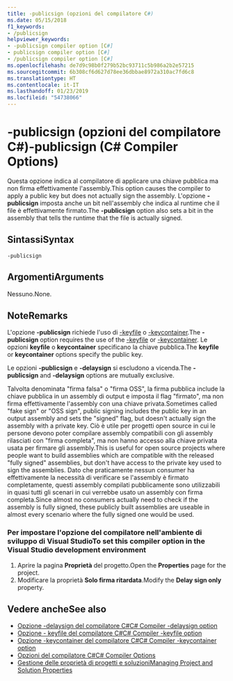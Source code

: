 ```yaml
---
title: -publicsign (opzioni del compilatore C#)
ms.date: 05/15/2018
f1_keywords:
- /publicsign
helpviewer_keywords:
- -publicsign compiler option [C#]
- publicsign compiler option [C#]
- /publicsign compiler option [C#]
ms.openlocfilehash: de7d9c98b0f279b52bc93711c5b986a2b2e57215
ms.sourcegitcommit: 6b308cf6d627d78ee36dbbae8972a310ac7fd6c8
ms.translationtype: HT
ms.contentlocale: it-IT
ms.lasthandoff: 01/23/2019
ms.locfileid: "54738066"
---
```

# <a name="-publicsign-c-compiler-options"></a><span data-ttu-id="b0d3e-102">-publicsign (opzioni del compilatore C#)</span><span class="sxs-lookup"><span data-stu-id="b0d3e-102">-publicsign (C# Compiler Options)</span></span>

<span data-ttu-id="b0d3e-103">Questa opzione indica al compilatore di applicare una chiave pubblica ma non firma effettivamente l'assembly.</span><span class="sxs-lookup"><span data-stu-id="b0d3e-103">This option causes the compiler to apply a public key but does not actually sign the assembly.</span></span> <span data-ttu-id="b0d3e-104">L'opzione **-publicsign** imposta anche un bit nell'assembly che indica al runtime che il file è effettivamente firmato.</span><span class="sxs-lookup"><span data-stu-id="b0d3e-104">The **-publicsign** option also sets a bit in the assembly that tells the runtime that the file is actually signed.</span></span>

## <a name="syntax"></a><span data-ttu-id="b0d3e-105">Sintassi</span><span class="sxs-lookup"><span data-stu-id="b0d3e-105">Syntax</span></span>

```console
-publicsign
```

## <a name="arguments"></a><span data-ttu-id="b0d3e-106">Argomenti</span><span class="sxs-lookup"><span data-stu-id="b0d3e-106">Arguments</span></span>

<span data-ttu-id="b0d3e-107">Nessuno.</span><span class="sxs-lookup"><span data-stu-id="b0d3e-107">None.</span></span>

## <a name="remarks"></a><span data-ttu-id="b0d3e-108">Note</span><span class="sxs-lookup"><span data-stu-id="b0d3e-108">Remarks</span></span>

<span data-ttu-id="b0d3e-109">L'opzione **-publicsign** richiede l'uso di [-keyfile](keyfile-compiler-option.md) o [-keycontainer](keycontainer-compiler-option.md).</span><span class="sxs-lookup"><span data-stu-id="b0d3e-109">The **-publicsign** option requires the use of the [-keyfile](keyfile-compiler-option.md) or [-keycontainer](keycontainer-compiler-option.md).</span></span> <span data-ttu-id="b0d3e-110">Le opzioni **keyfile** o **keycontainer** specificano la chiave pubblica.</span><span class="sxs-lookup"><span data-stu-id="b0d3e-110">The **keyfile** or **keycontainer** options specify the public key.</span></span>

<span data-ttu-id="b0d3e-111">Le opzioni **-publicsign** e **-delaysign** si escludono a vicenda.</span><span class="sxs-lookup"><span data-stu-id="b0d3e-111">The **-publicsign** and **-delaysign** options are mutually exclusive.</span></span>

<span data-ttu-id="b0d3e-112">Talvolta denominata "firma falsa" o "firma OSS", la firma pubblica include la chiave pubblica in un assembly di output e imposta il flag "firmato", ma non firma effettivamente l'assembly con una chiave privata.</span><span class="sxs-lookup"><span data-stu-id="b0d3e-112">Sometimes called "fake sign" or "OSS sign", public signing includes the public key in an output assembly and sets the "signed" flag, but doesn't actually sign the assembly with a private key.</span></span> <span data-ttu-id="b0d3e-113">Ciò è utile per progetti open source in cui le persone devono poter compilare assembly compatibili con gli assembly rilasciati con "firma completa", ma non hanno accesso alla chiave privata usata per firmare gli assembly.</span><span class="sxs-lookup"><span data-stu-id="b0d3e-113">This is useful for open source projects where people want to build assemblies which are compatible with the released "fully signed" assemblies, but don't have access to the private key used to sign the assemblies.</span></span> <span data-ttu-id="b0d3e-114">Dato che praticamente nessun consumer ha effettivamente la necessità di verificare se l'assembly è firmato completamente, questi assembly compilati pubblicamente sono utilizzabili in quasi tutti gli scenari in cui verrebbe usato un assembly con firma completa.</span><span class="sxs-lookup"><span data-stu-id="b0d3e-114">Since almost no consumers actually need to check if the assembly is fully signed, these publicly built assemblies are useable in almost every scenario where the fully signed one would be used.</span></span>

### <a name="to-set-this-compiler-option-in-the-visual-studio-development-environment"></a><span data-ttu-id="b0d3e-115">Per impostare l'opzione del compilatore nell'ambiente di sviluppo di Visual Studio</span><span class="sxs-lookup"><span data-stu-id="b0d3e-115">To set this compiler option in the Visual Studio development environment</span></span>

1. <span data-ttu-id="b0d3e-116">Aprire la pagina **Proprietà** del progetto.</span><span class="sxs-lookup"><span data-stu-id="b0d3e-116">Open the **Properties** page for the project.</span></span>
1. <span data-ttu-id="b0d3e-117">Modificare la proprietà **Solo firma ritardata**.</span><span class="sxs-lookup"><span data-stu-id="b0d3e-117">Modify the **Delay sign only** property.</span></span>

## <a name="see-also"></a><span data-ttu-id="b0d3e-118">Vedere anche</span><span class="sxs-lookup"><span data-stu-id="b0d3e-118">See also</span></span>

- [<span data-ttu-id="b0d3e-119">Opzione -delaysign del compilatore C#</span><span class="sxs-lookup"><span data-stu-id="b0d3e-119">C# Compiler -delaysign option</span></span>](delaysign-compiler-option.md)
- [<span data-ttu-id="b0d3e-120">Opzione - keyfile del compilatore C#</span><span class="sxs-lookup"><span data-stu-id="b0d3e-120">C# Compiler -keyfile option</span></span>](keyfile-compiler-option.md)
- [<span data-ttu-id="b0d3e-121">Opzione -keycontainer del compilatore C#</span><span class="sxs-lookup"><span data-stu-id="b0d3e-121">C# Compiler -keycontainer option</span></span>](keycontainer-compiler-option.md)
- [<span data-ttu-id="b0d3e-122">Opzioni del compilatore C#</span><span class="sxs-lookup"><span data-stu-id="b0d3e-122">C# Compiler Options</span></span>](index.md)
- [<span data-ttu-id="b0d3e-123">Gestione delle proprietà di progetti e soluzioni</span><span class="sxs-lookup"><span data-stu-id="b0d3e-123">Managing Project and Solution Properties</span></span>](/visualstudio/ide/managing-project-and-solution-properties)
